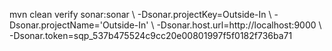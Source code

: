 mvn clean verify sonar:sonar \   -Dsonar.projectKey=Outside-In \   -Dsonar.projectName='Outside-In' \   -Dsonar.host.url=http://localhost:9000 \   -Dsonar.token=sqp_537b475524c9cc20e00801997f5f0182f736ba71